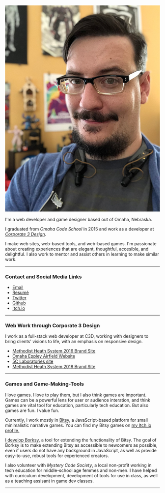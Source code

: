 ![An image of my smiling face](media/images/selfie.jpg "Selfie")


I'm a web developer and game designer based out of Omaha, Nebraska.

I graduated from _Omaha Code School_ in 2015 and work as a developer at _[Corporate 3 Design](https://www.corporate3design.com/)_.

I make web sites, web-based tools, and web-based games. I'm passionate about creating experiences that are elegant, thoughtful, accesible, and delightful. I also work to mentor and assist others in learning to make similar work.

***

### Contact and Social Media Links

* [Email](mailto:andrew.yolland@gmail.com)
* [Resumé](media/pdf/resume_6-2018.pdf)
* [Twitter](https://twitter.com/AYolland)
* [Github](https://github.com/Ayolland)
* [Itch.io](https://ayolland.itch.io/)

***

### <a name="web">Web Work through Corporate 3 Design</a>

I work as a full-stack web developer at C3D, working with designers to bring clients' visions to life, with an emphasis on responsive design.

* [Methodist Heath System 2016 Brand Site](http://bestcare.org/tmoc2016/)
* [Omaha Eppley Airfield Website](https://www.flyoma.com)
* [5C Laboratories site](http://5clabs.com/)
* [Methodist Heath System 2018 Brand Site](https://www.bestcare.org/content/tmoc-spring-2018/)

***

### <a name="games">Games and Game-Making-Tools</a>

I love games. I love to play them, but I also think games are important. Games can be a powerful lens for user or audience interation, and think games are vital tool for education, particularly tech education. But also games are fun. I value fun.

Currently, I work mostly in [Bitsy](https://ledoux.itch.io/bitsy), a JavaScript-based platform for small minimalistic narrative games. You can find my Bitsy games on [my Itch.io profile.](https://ayolland.itch.io/)

[I develop Borksy](https://ayolland.github.io/borksy/), a tool for extending the functionality of Bitsy. The goal of Borksy is to make extending Bitsy as accessible to newcomers as possible, even if users do not have any background in JavaScript, as well as provide easy-to-use, robust tools for experienced creators.

I also volunteer with _Mystery Code Society_, a local non-profit working in tech education for middle-school age femmes and non-men. I have helped with curriculum development, development of tools for use in class, as well as a teaching assisant in game dev classes.

***



